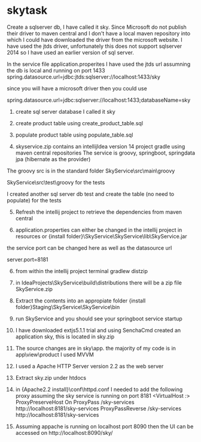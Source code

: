 # skytask

Create a sqlserver db, I have called it sky. Since Microsoft do not publish their driver to maven central and I don't have a local maven repository into which I could have downloaded the driver from the microsoft website. I have used the jtds driver, unfortunately this does not support sqlserver 2014 so I have used an earlier version of sql server. 

In the service file application.properites I have used the jtds url assumning the db is local and running on port 1433
spring.datasource.url=jdbc:jtds:sqlserver://localhost:1433/sky

since you will have a microsoft driver then you could use 

spring.datasource.url=jdbc:sqlserver://localhost:1433;databaseName=sky

1) create sql server database I called it sky

2) create product table using create_product_table.sql

3) populate product table using populate_table.sql

4) skyservice.zip contains an intellijIdea version 14 project gradle using maven central repositories
The service is groovy, springboot, springdata jpa (hibernate as the provider) 

The groovy src is in the standard folder SkyService\src\main\groovy

SkyService\src\test\groovy for the tests 

I created another sql server db test and create the table (no need to populate) for the tests 

5) Refresh the intellij project to retrieve the dependencies from maven central 

6) application.properties can either be changed in the intellij project in resources or {install folder}\SkyService\SkyService\lib\SkyService.jar  

the service port can be changed here as well as the datasource url

server.port=8181

6) from within the intellij project terminal gradlew distzip

7) in IdeaProjects\SkyService\build\distributions there will be a zip file SkyService.zip

8) Extract the contents into an appropiate folder {install folder}Staging\SkyService\SkyService\bin

9) run SkyService and you should see your springboot service startup

10) I have downloaded extjs5.1.1 trial and using SenchaCmd created an application sky, this is located in sky.zip

11) The source changes are in sky\app. the majority of my code is in app\view\product I used MVVM

12) I used a Apache HTTP Server version 2.2 as the web server 

13)  Extract sky.zip under htdocs

14) in {Apache2.2 install}\conf\httpd.conf I needed to add the following proxy assuming the sky service is running on port 8181
<VirtualHost *:*>
    ProxyPreserveHost On
    ProxyPass /sky-services http://localhost:8181/sky-services
    ProxyPassReverse /sky-services  http://localhost:8181/sky-services
</VirtualHost>

15) Assuming appache is running on localhost port 8090 then the UI can be accessed on http://localhost:8090/sky/
